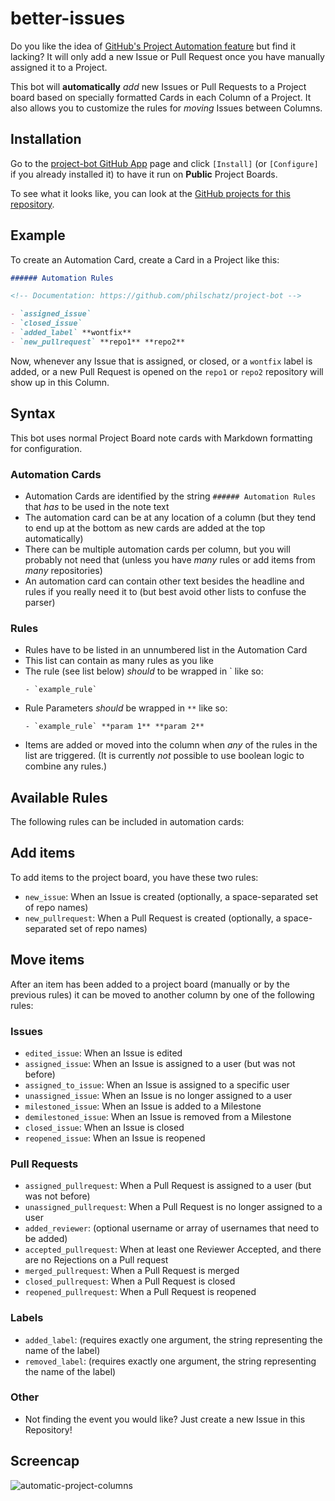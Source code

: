 # better-issues

Do you like the idea of [GitHub's Project Automation feature](https://github.com/blog/2458-keep-your-project-boards-up-to-date-automatically) but find it lacking? It will only add a new Issue or Pull Request once you have manually assigned it to a Project. 

This bot will **automatically** _add_ new Issues or Pull Requests to a Project board based on specially formatted Cards in each Column of a Project. It also allows you to customize the rules for _moving_ Issues between Columns.


## Installation

Go to the [project-bot GitHub App](https://github.com/apps/project-bot) page and click `[Install]` (or `[Configure]` if you already installed it) to have it run on **Public** Project Boards.

To see what it looks like, you can look at the [GitHub projects for this repository](https://github.com/philschatz/project-bot/projects).


## Example

To create an Automation Card, create a Card in a Project like this:

```md
###### Automation Rules

<!-- Documentation: https://github.com/philschatz/project-bot -->

- `assigned_issue`
- `closed_issue`
- `added_label` **wontfix**
- `new_pullrequest` **repo1** **repo2**
```

Now, whenever any Issue that is assigned, or closed, or a `wontfix` label is added, or a new Pull Request is opened on the `repo1` or `repo2` repository will show up in this Column.


## Syntax

This bot uses normal Project Board note cards with Markdown formatting for configuration. 

### Automation Cards

- Automation Cards are identified by the string `###### Automation Rules` that _has_ to be used in the note text
- The automation card can be at any location of a column (but they tend to end up at the bottom as new cards are added at the top automatically)
- There can be multiple automation cards per column, but you will probably not need that (unless you have _many_ rules or add items from _many_ repositories)
- An automation card can contain other text besides the headline and rules if you really need it to (but best avoid other lists to confuse the parser)

### Rules

- Rules have to be listed in an unnumbered list in the Automation Card
- This list can contain as many rules as you like
- The rule (see list below) _should_ to be wrapped in \` like so:
  ```
  - `example_rule`
  ```
- Rule Parameters _should_ be wrapped in `**` like so:
  ```
  - `example_rule` **param 1** **param 2**
  ```
- Items are added or moved into the column when _any_ of the rules in the list are triggered. (It is currently _not_ possible to use boolean logic to combine any rules.)

## Available Rules

The following rules can be included in automation cards:

## Add items

To add items to the project board, you have these two rules:

- `new_issue`: When an Issue is created (optionally, a space-separated set of repo names)
- `new_pullrequest`: When a Pull Request is created (optionally, a space-separated set of repo names)

## Move items

After an item has been added to a project board (manually or by the previous rules) it can be moved to another column by one of the following rules:

### Issues
- `edited_issue`: When an Issue is edited
- `assigned_issue`: When an Issue is assigned to a user (but was not before)
- `assigned_to_issue`: When an Issue is assigned to a specific user
- `unassigned_issue`: When an Issue is no longer assigned to a user
- `milestoned_issue`: When an Issue is added to a Milestone
- `demilestoned_issue`: When an Issue is removed from a Milestone
- `closed_issue`: When an Issue is closed
- `reopened_issue`: When an Issue is reopened

### Pull Requests
- `assigned_pullrequest`: When a Pull Request is assigned to a user (but was not before)
- `unassigned_pullrequest`: When a Pull Request is no longer assigned to a user
- `added_reviewer`: (optional username or array of usernames that need to be added)
- `accepted_pullrequest`: When at least one Reviewer Accepted, and there are no Rejections on a Pull request
- `merged_pullrequest`: When a Pull Request is merged
- `closed_pullrequest`: When a Pull Request is closed
- `reopened_pullrequest`: When a Pull Request is reopened

### Labels
- `added_label`: (requires exactly one argument, the string representing the name of the label)
- `removed_label`: (requires exactly one argument, the string representing the name of the label)

### Other

- Not finding the event you would like? Just create a new Issue in this Repository!


## Screencap

![automatic-project-columns](https://user-images.githubusercontent.com/253202/37872089-ad7d21ea-2fcd-11e8-81ba-7f3977c102cf.gif)
